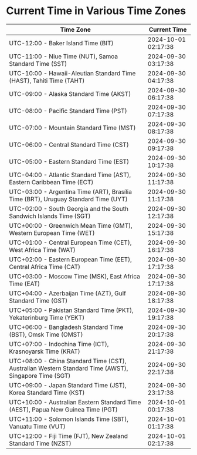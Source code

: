 # Current Time in Various Time Zones

| Time Zone | Current Time |
|-----------|--------------|
| UTC-12:00 - Baker Island Time (BIT) | 2024-10-01 02:17:38 |
| UTC-11:00 - Niue Time (NUT), Samoa Standard Time (SST) | 2024-09-30 03:17:38 |
| UTC-10:00 - Hawaii-Aleutian Standard Time (HAST), Tahiti Time (TAHT) | 2024-09-30 04:17:38 |
| UTC-09:00 - Alaska Standard Time (AKST) | 2024-09-30 06:17:38 |
| UTC-08:00 - Pacific Standard Time (PST) | 2024-09-30 07:17:38 |
| UTC-07:00 - Mountain Standard Time (MST) | 2024-09-30 08:17:38 |
| UTC-06:00 - Central Standard Time (CST) | 2024-09-30 09:17:38 |
| UTC-05:00 - Eastern Standard Time (EST) | 2024-09-30 10:17:38 |
| UTC-04:00 - Atlantic Standard Time (AST), Eastern Caribbean Time (ECT) | 2024-09-30 11:17:38 |
| UTC-03:00 - Argentina Time (ART), Brasília Time (BRT), Uruguay Standard Time (UYT) | 2024-09-30 11:17:38 |
| UTC-02:00 - South Georgia and the South Sandwich Islands Time (SGT) | 2024-09-30 12:17:38 |
| UTC±00:00 - Greenwich Mean Time (GMT), Western European Time (WET) | 2024-09-30 15:17:38 |
| UTC+01:00 - Central European Time (CET), West Africa Time (WAT) | 2024-09-30 16:17:38 |
| UTC+02:00 - Eastern European Time (EET), Central Africa Time (CAT) | 2024-09-30 17:17:38 |
| UTC+03:00 - Moscow Time (MSK), East Africa Time (EAT) | 2024-09-30 17:17:38 |
| UTC+04:00 - Azerbaijan Time (AZT), Gulf Standard Time (GST) | 2024-09-30 18:17:38 |
| UTC+05:00 - Pakistan Standard Time (PKT), Yekaterinburg Time (YEKT) | 2024-09-30 19:17:38 |
| UTC+06:00 - Bangladesh Standard Time (BST), Omsk Time (OMST) | 2024-09-30 20:17:38 |
| UTC+07:00 - Indochina Time (ICT), Krasnoyarsk Time (KRAT) | 2024-09-30 21:17:38 |
| UTC+08:00 - China Standard Time (CST), Australian Western Standard Time (AWST), Singapore Time (SGT) | 2024-09-30 22:17:38 |
| UTC+09:00 - Japan Standard Time (JST), Korea Standard Time (KST) | 2024-09-30 23:17:38 |
| UTC+10:00 - Australian Eastern Standard Time (AEST), Papua New Guinea Time (PGT) | 2024-10-01 00:17:38 |
| UTC+11:00 - Solomon Islands Time (SBT), Vanuatu Time (VUT) | 2024-10-01 01:17:38 |
| UTC+12:00 - Fiji Time (FJT), New Zealand Standard Time (NZST) | 2024-10-01 02:17:38 |
